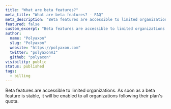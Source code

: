 ```yaml
---
title: "What are beta features?"
meta_title: "What are beta features? - FAQ"
meta_description: "Beta features are accessible to limited organizations."
featured: false
custom_excerpt: "Beta features are accessible to limited organizations."
author:
  name: "Polyaxon"
  slug: "Polyaxon"
  website: "https://polyaxon.com"
  twitter: "polyaxonAI"
  github: "polyaxon"
visibility: public
status: published
tags:
  - billing
---
```


Beta features are accessible to limited organizations. As soon as a beta feature is stable, it will be enabled to all organizations following their plan's quota.
